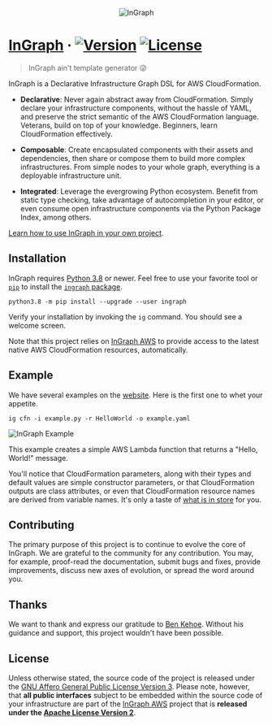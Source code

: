 <p align="center"> 
  <img src="https://lifa.dev/img/ingraph/ingraph.png" alt="InGraph"/>
</p>

# [InGraph][website] &middot; [![Version][badge-version]][version] [![License][badge-license]][license]

> InGraph ain't template generator :stuck_out_tongue_winking_eye:

InGraph is a Declarative Infrastructure Graph DSL for AWS
CloudFormation.

-   **Declarative**: Never again abstract away from CloudFormation.
    Simply declare your infrastructure components, without the hassle of
    YAML, and preserve the strict semantic of the AWS CloudFormation
    language. Veterans, build on top of your knowledge. Beginners, learn
    CloudFormation effectively.

-   **Composable**: Create encapsulated components with their assets and
    dependencies, then share or compose them to build more complex
    infrastructures. From simple nodes to your whole graph, everything
    is a deployable infrastructure unit.

-   **Integrated**: Leverage the evergrowing Python ecosystem. Benefit
    from static type checking, take advantage of autocompletion in your
    editor, or even consume open infrastructure components via the
    Python Package Index, among others.

[Learn how to use InGraph in your own project][overview].

## Installation

InGraph requires [Python 3.8][python] or newer. Feel free to use your
favorite tool or [`pip`][pip] to install the
[`ingraph` package][version].

```
python3.8 -m pip install --upgrade --user ingraph
```

Verify your installation by invoking the `ig` command. You should see
a welcome screen.

Note that this project relies on [InGraph AWS][ingraph-aws] to provide
access to the latest native AWS CloudFormation resources, automatically.

## Example

We have several examples on the [website][website]. Here is the first
one to whet your appetite.

```
ig cfn -i example.py -r HelloWorld -o example.yaml
```

![InGraph Example](https://lifa.dev/img/ingraph/example.png)

This example creates a simple AWS Lambda function that returns a
"Hello, World!" message.

You'll notice that CloudFormation parameters, along with their types and
default values are simple constructor parameters, or that CloudFormation
outputs are class attributes, or even that CloudFormation resource names
are derived from variable names. It's only a taste of
[what is in store][overview] for you.

## Contributing

The primary purpose of this project is to continue to evolve the core of
InGraph. We are grateful to the community for any contribution. You may,
for example, proof-read the documentation, submit bugs and fixes,
provide improvements, discuss new axes of evolution, or spread the word
around you.

## Thanks

We want to thank and express our gratitude to [Ben Kehoe][ben]. Without
his guidance and support, this project wouldn't have been possible.

## License

Unless otherwise stated, the source code of the project is released
under the [GNU Affero General Public License Version 3][agplv3]. Please
note, however, that **all public interfaces** subject to be embedded
within the source code of your infrastructure are part of the [InGraph
AWS][ingraph-aws] project that is **released under the [Apache License
Version 2][apachev2]**.

[badge-version]: https://img.shields.io/badge/version-0.2.1-blue?style=flat-square
[version]: https://pypi.org/project/ingraph/0.2.1/
[badge-license]: https://img.shields.io/badge/license-AGPL3-blue?style=flat-square
[license]: https://github.com/lifadev/ingraph#license
[website]: https://lifa.dev/ingraph
[agplv3]: https://www.gnu.org/licenses/agpl-3.0.txt
[apachev2]: http://www.apache.org/licenses/LICENSE-2.0.txt
[overview]: https://lifa.dev/docs/ingraph/overview
[example]: https://raw.githubusercontent.com/lifadev/ingraph/master/example.png
[python]: https://www.python.org/downloads/
[pip]: https://pip.pypa.io/en/stable/
[ben]: https://twitter.com/ben11kehoe
[ingraph-aws]: https://github.com/lifadev/ingraph-aws
